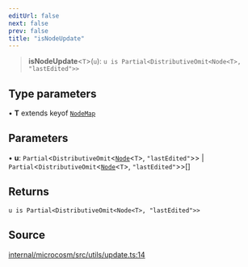 ```yaml
---
editUrl: false
next: false
prev: false
title: "isNodeUpdate"
---
```


> **isNodeUpdate**\<`T`\>(`u`): `u is Partial<DistributiveOmit<Node<T>, "lastEdited">>`

## Type parameters

• **T** extends keyof [`NodeMap`](../type-aliases/NodeMap.md)

## Parameters

• **u**: `Partial`\<`DistributiveOmit`\<[`Node`](../type-aliases/Node.md)\<`T`\>, `"lastEdited"`\>\> \| `Partial`\<`DistributiveOmit`\<[`Node`](../type-aliases/Node.md)\<`T`\>, `"lastEdited"`\>\>[]

## Returns

`u is Partial<DistributiveOmit<Node<T>, "lastEdited">>`

## Source

[internal/microcosm/src/utils/update.ts:14](https://github.com/nodenogg-in/alpha-p2p/blob/e46703f/internal/microcosm/src/utils/update.ts#L14)
